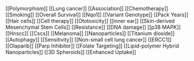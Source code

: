 [[Polymorphism]]
[[Lung cancer]]
[[Association]]
[[Chemotherapy]]
[[Smoking]]
[[Overall Survival]]
[[Nqo1]]
[[Variant Genotype]]
[[Pack Years]]
[[Hair cells]]
[[Cell therapy]]
[[Ototoxicity]]
[[inner ear]]
[[Skin-derived Mesenchymal Stem Cells]]
[[Resistance]]
[[DNA damage]]
[[p38 MAPK]]
[[Hnscc]]
[[Cscs]]
[[Melanoma]]
[[Nanoparticles]]
[[Titanium dioxide]]
[[Autophagy]]
[[Sensitivity]]
[[Non-small cell lung cancer]]
[[ERCC1]]
[[Olaparib]]
[[Parp Inhibitor]]
[[Folate Targeting]]
[[Lipid-polymer Hybrid Nanoparticles]]
[[3D Spheroids]]
[[Enhanced Uptake]]
